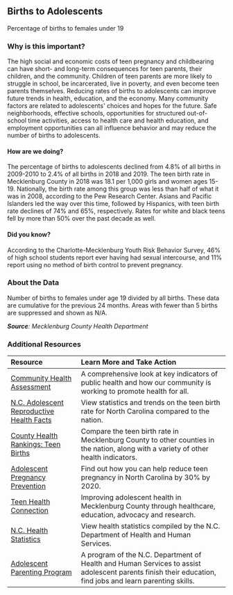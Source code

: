 ## Births to Adolescents
Percentage of births to females under 19

### Why is this important?
The high social and economic costs of teen pregnancy and childbearing can have short- and long-term consequences for teen parents, their children, and the community. Children of teen parents are more likely to struggle in school, be incarcerated, live in poverty, and even become teen parents themselves. Reducing rates of births to adolescents can improve future trends in health, education, and the economy. Many community factors are related to adolescents' choices and hopes for the future. Safe neighborhoods, effective schools, opportunities for structured out-of-school time activities, access to health care and health education, and employment opportunities can all influence behavior and may reduce the number of births to adolescents.

#### How are we doing?
The percentage of births to adolescents declined from 4.8% of all births in 2009-2010 to 2.4% of all births in 2018 and 2019. The teen birth rate in Mecklenburg County in 2018 was 18.1 per 1,000 girls and women ages 15-19.
Nationally, the birth rate among this group was less than half of what it was in 2008, according to the Pew Research Center. Asians and Pacific Islanders led the way over this time, followed by Hispanics, with teen birth rate declines of 74% and 65%, respectively.  Rates for white and black teens fell by more than 50% over the past decade as well.

#### Did you know?
According to the Charlotte-Mecklenburg Youth Risk Behavior Survey, 46% of high school students report ever having had sexual intercourse, and 11% report using no method of birth control to prevent pregnancy.
  
### About the Data
Number of births to females under age 19 divided by all births. These data are cumulative for the previous 24 months. Areas with fewer than 5 births are suppressed and shown as N/A.
 
_**Source**: Mecklenburg County Health Department_

### Additional Resources
| Resource | Learn More and Take Action | 
|:--- | :--- |
|[Community Health Assessment](https://health.mecknc.gov/service/data-and-reports)| A comprehensive look at key indicators of public health and how our community is working to promote health for all.
|[N.C. Adolescent Reproductive Health Facts](https://www.hhs.gov/ash/oah/facts-and-stats/national-and-state-data-sheets/adolescent-reproductive-health/north-carolina/index.html) |View statistics and trends on the teen birth rate for North Carolina compared to the nation.
|[County Health Rankings: Teen Births](http://www.countyhealthrankings.org/app/north-carolina/2014/measure/factors/14/map) |Compare the teen birth rate in Mecklenburg County to other counties in the nation, along with a variety of other health indicators.
|[Adolescent Pregnancy Prevention](http://www.appcnc.org/)| Find out how you can help reduce teen pregnancy in North Carolina by 30% by 2020.
|[Teen Health Connection]( http://www.teenhealthconnection.org/)|Improving adolescent health in Mecklenburg County through healthcare, education, advocacy and research.
|[N.C. Health Statistics](http://publichealth.nc.gov/)| View health statistics compiled by the N.C. Department of Health and Human Services.
|[Adolescent Parenting Program](http://www.teenpregnancy.ncdhhs.gov/app.htm)| A program of the N.C. Department of Health and Human Services to assist adolescent parents finish their education, find jobs and learn parenting skills.
